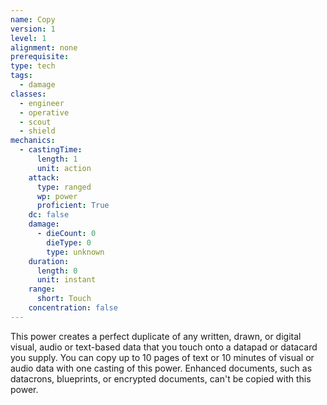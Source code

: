 ```yaml
---
name: Copy
version: 1
level: 1
alignment: none
prerequisite: 
type: tech
tags:
  - damage
classes:
  - engineer
  - operative
  - scout
  - shield
mechanics:
  - castingTime:
      length: 1
      unit: action
    attack:
      type: ranged
      wp: power
      proficient: True
    dc: false
    damage:
      - dieCount: 0
        dieType: 0
        type: unknown
    duration:
      length: 0
      unit: instant
    range:
      short: Touch
    concentration: false
---
```

This power creates a perfect duplicate of any written, drawn, or digital visual, audio or text-based data that you touch onto a datapad or datacard you supply. You can copy up to 10 pages of text or 10 minutes of visual or audio data with one casting of this power. Enhanced documents, such as datacrons, blueprints, or encrypted documents, can't be copied with this power.
    